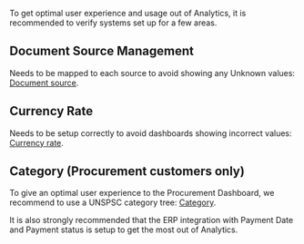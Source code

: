 To get optimal user experience and usage out of Analytics, it is recommended to verify systems set up for a few areas.

## Document Source Management

Needs to be mapped to each source to avoid showing any Unknown values: [Document source](https://success.medius.com/documentation/administration_guide/administration_pages/document_source_management/#gatsby-focus-wrapper). 

## Currency Rate 

Needs to be setup correctly to avoid dashboards showing incorrect values: [Currency rate](https://success.medius.com/documentation/administration_guide/administration_pages/currency_rate/). 

## Category (Procurement customers only) 

To give an optimal user experience to the Procurement Dashboard, we recommend to use a UNSPSC category tree: [Category](https://success.medius.com/documentation/administration_guide/administration_pages/category/).

It is also strongly recommended that the ERP integration with Payment Date and Payment status is setup to get the most out of Analytics. 
